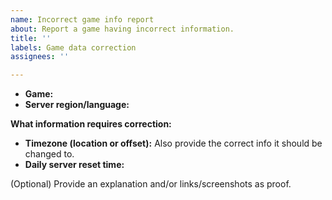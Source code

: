 ```yaml
---
name: Incorrect game info report
about: Report a game having incorrect information.
title: ''
labels: Game data correction
assignees: ''

---
```


- **Game:**
- **Server region/language:**

**What information requires correction:**
- **Timezone (location or offset):** Also provide the correct info it should be changed to.
- **Daily server reset time:**

(Optional) Provide an explanation and/or links/screenshots as proof.
